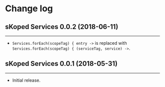 # Change log

## sKoped Services 0.0.2 (2018-06-11)
--------------------------------
- `Services.forEach(scopeTag) { entry ->` is replaced with `Services.forEach(scopeTag) { (serviceTag, service) ->`.

## sKoped Services 0.0.1 (2018-05-31)
--------------------------------
- Initial release.